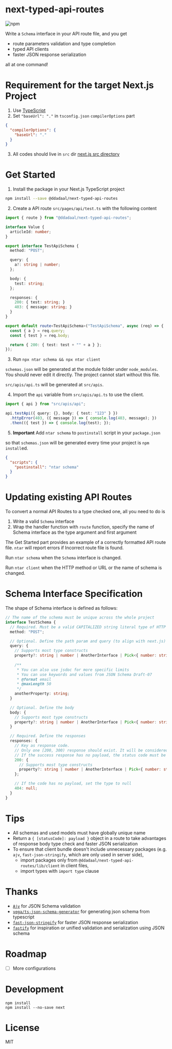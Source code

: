 # next-typed-api-routes

![npm](https://img.shields.io/npm/v/@ddadaal/next-typed-api-routes)

Write a `Schema` interface in your API route file, and you get

- route parameters validation and type completion
- typed API clients
- faster JSON response serialization

all at one command!

# Requirement for the target Next.js Project

1. Use [TypeScript](https://nextjs.org/docs/basic-features/typescript)
2. Set `"baseUrl": "."` in `tsconfig.json` `compilerOptions` part

```json
{
  "compilerOptions": {
    "baseUrl": "."
  }
}
```
3. All codes should live in `src` dir [next.js src directory](https://nextjs.org/docs/advanced-features/src-directory)

# Get Started

1. Install the package in your Next.js TypeScript project

```bash
npm install --save @ddadaal/next-typed-api-routes
```

2. Create a API route `src/pages/api/test.ts` with the following content

```ts
import { route } from "@ddadaal/next-typed-api-routes";

interface Value {
  articleId: number;
}

export interface TestApiSchema {
  method: "POST";

  query: {
    a?: string | number;
  };

  body: {
    test: string;
  };

  responses: {
    200: { test: string; }
    403: { message: string; }
  }
}

export default route<TestApiSchema>("TestApiSchema", async (req) => {
  const { a } = req.query;
  const { test } = req.body;

  return { 200: { test: test + "" + a } };
});
```

3. Run `npx ntar schema && npx ntar client`

`schemas.json` will be generated at the module folder under `node_modules`. You should never edit it directly. The project cannot start without this file.

`src/apis/api.ts` will be generated at `src/apis`.

4. Import the `api` variable from `src/apis/api.ts` to use the client.

```ts
import { api } from "src/apis/api";

api.testApi({ query: {}, body: { test: "123" } })
  .httpError(403, ({ message }) => { console.log(403, message); })
  .then(({ test }) => { console.log(test); });
```

5. **Important** Add `ntar schema` to `postinstall` script in your `package.json`

so that `schemas.json` will be generated every time your project is `npm install`ed. 

```json
{
  "scripts": {
    "postinstall": "ntar schema"
  }
}
```

# Updating existing API Routes

To convert a normal API Routes to a type checked one, all you need to do is

1. Write a valid `Schema` interface
2. Wrap the handler function with `route` function, specify the name of Schema interface as the type argument and first argument

The Get Started part provides an example of a correctly formatted API route file. `ntar` will report errors if Incorrect route file is found.

Run `ntar schema` when the `Schema` interface is changed.

Run `ntar client` when the HTTP method or URL or the name of schema is changed.

# Schema Interface Specification

The shape of Schema interface is defined as follows:

```ts
// The name of the schema must be unique across the whole project
interface TestSchema {
  // Required. Must be a valid CAPITALIZED string literal type of HTTP method (GET, POST, PATCH)
  method: "POST";

  // Optional. Define the path param and query (to align with next.js)
  query: {
    // Supports most type constructs
    property?: string | number | AnotherInterface | Pick<{ number: string }, "number">;
    
    /**
     * You can also use jsdoc for more specific limits
     * You can use keywords and values from JSON Schema Draft-07
     * @format email
     * @maxLength 50
     */
    anotherProperty: string;
  }

  // Optional. Define the body
  body: {
    // Supports most type constructs
    property?: string | number | AnotherInterface | Pick<{ number: string }, "number">;
  } 

  // Required. Define the responses
  responses: {
    // Key as response code. 
    // Only one [200, 300) response should exist. It will be considered by clients as the success response
    // If the success response has no payload, the status code must be 204.
    200: {
      // Supports most type constructs
      property?: string | number | AnotherInterface | Pick<{ number: string }, "number">;
    };

    // If the code has no payload, set the type to null
    404: null;
  }
}
```

# Tips

- All schemas and used models must have globally unique name
- Return a `{ [statusCode]: payload }` object in a route to take advantages of response body type check and faster JSON serialization
- To ensure that client bundle doesn't include unnecessary packages (e.g. `ajv`, `fast-json-stringify`, which are only used in server side), 
    - import packages only from `@ddadaal/next-typed-api-routes/lib/client` in client files, 
    - import types with `import type` clause

# Thanks

- [`Ajv`](https://ajv.js.org/) for JSON Schema validation
- [`vega/ts-json-schema-generator`](https://github.com/vega/ts-json-schema-generator) for generating json schema from typescript
- [`fast-json-stringify`](https://github.com/fastify/fast-json-stringify) for faster JSON response serialization
- [`fastify`](https://github.com/fastify/fastify) for inspiration or unified validation and serialization using JSON schema

# Roadmap

- [ ] More configurations

# Development

```
npm install
npm install --no-save next
```

# License

MIT

